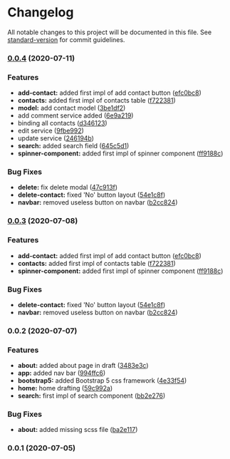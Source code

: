 # Changelog

All notable changes to this project will be documented in this file. See [standard-version](https://github.com/conventional-changelog/standard-version) for commit guidelines.

### [0.0.4](https://github.com/DonNy88/aera-contacts-app-web/compare/v0.0.2...v0.0.4) (2020-07-11)


### Features

* **add-contact:** added first impl of add contact button ([efc0bc8](https://github.com/DonNy88/aera-contacts-app-web/commit/efc0bc8b01b779aeee2a0e49db7daa69bc397b26))
* **contacts:** added first impl of contacts table ([f722381](https://github.com/DonNy88/aera-contacts-app-web/commit/f722381f55d055c4217dd8160eed0483051a8c46))
* **model:** add contact model ([3be1df2](https://github.com/DonNy88/aera-contacts-app-web/commit/3be1df24ed86f11d32b3d5dd0399ccba8d53cd90))
* add comment service added ([6e9a219](https://github.com/DonNy88/aera-contacts-app-web/commit/6e9a219196dbb028e89620b5b487bbb6db0f0f86))
* binding all contacts ([d346123](https://github.com/DonNy88/aera-contacts-app-web/commit/d34612397dd84fd66367f353f2fa3aef80a67242))
* edit service ([9fbe992](https://github.com/DonNy88/aera-contacts-app-web/commit/9fbe9928ba6dc575f21b103a50d5de21258915a9))
* update service ([246194b](https://github.com/DonNy88/aera-contacts-app-web/commit/246194bd43f8ee9a80d2bc5509f7cce7a6dc5cab))
* **search:** added search field ([645c5d1](https://github.com/DonNy88/aera-contacts-app-web/commit/645c5d18ed92c49f729819bc2cfc8e590660d5de))
* **spinner-component:** added first impl of spinner component ([ff9188c](https://github.com/DonNy88/aera-contacts-app-web/commit/ff9188c97ee95fd3d4cbe1dbbe05f83f24d1fe39))


### Bug Fixes

* **delete:** fix delete modal ([47c913f](https://github.com/DonNy88/aera-contacts-app-web/commit/47c913fb7196fc94b9253fa042e75a5422233af2))
* **delete-contact:** fixed 'No' button layout ([54e1c8f](https://github.com/DonNy88/aera-contacts-app-web/commit/54e1c8feafba8912af712c5098ebd28cf8534e81))
* **navbar:** removed useless button on navbar ([b2cc824](https://github.com/DonNy88/aera-contacts-app-web/commit/b2cc824b26fe41cf395183c2515b62802d0ccab4))

### [0.0.3](https://github.com/DonNy88/aera-contacts-app-web/compare/v0.0.2...v0.0.3) (2020-07-08)


### Features

* **add-contact:** added first impl of add contact button ([efc0bc8](https://github.com/DonNy88/aera-contacts-app-web/commit/efc0bc8b01b779aeee2a0e49db7daa69bc397b26))
* **contacts:** added first impl of contacts table ([f722381](https://github.com/DonNy88/aera-contacts-app-web/commit/f722381f55d055c4217dd8160eed0483051a8c46))
* **spinner-component:** added first impl of spinner component ([ff9188c](https://github.com/DonNy88/aera-contacts-app-web/commit/ff9188c97ee95fd3d4cbe1dbbe05f83f24d1fe39))


### Bug Fixes

* **delete-contact:** fixed 'No' button layout ([54e1c8f](https://github.com/DonNy88/aera-contacts-app-web/commit/54e1c8feafba8912af712c5098ebd28cf8534e81))
* **navbar:** removed useless button on navbar ([b2cc824](https://github.com/DonNy88/aera-contacts-app-web/commit/b2cc824b26fe41cf395183c2515b62802d0ccab4))

### 0.0.2 (2020-07-07)


### Features

* **about:** added about page in draft ([3483e3c](https://github.com/DonNy88/aera-contacts-app-web/commit/3483e3c22f7e483e7e9a9051949aac81718bdcc9))
* **app:** added nav bar ([994ffc6](https://github.com/DonNy88/aera-contacts-app-web/commit/994ffc64b11ca599b4b6426340bdcde4cae5fcb6))
* **bootstrap5:** added Bootstrap 5 css framework ([4e33f54](https://github.com/DonNy88/aera-contacts-app-web/commit/4e33f54cfd4646d18401467d11a6b78215be5879))
* **home:** home drafting ([59c992a](https://github.com/DonNy88/aera-contacts-app-web/commit/59c992ae838acdf223bba7aba09a45006e6782be))
* **search:** first impl of search component ([bb2e276](https://github.com/DonNy88/aera-contacts-app-web/commit/bb2e276d1f223bb9f7be3d5260e8121d60399cc4))


### Bug Fixes

* **about:** added missing scss file ([ba2e117](https://github.com/DonNy88/aera-contacts-app-web/commit/ba2e1176670f4277979334e6cc881bec06a9717e))

### 0.0.1 (2020-07-05)

